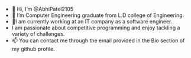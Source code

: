 - 👋 Hi, I’m @AbhiPatel2105
- 👀 I’m Computer Engineering graduate from L.D college of Engineering.
- 🌱I am currently working at an IT company as a software engineer.
- I am passionate about competitive programming and enjoy tackling a variety of challenges.
- 📫 You can contact me through the email provided in the Bio section of my github profile.
<!---
AbhiPatel2105/AbhiPatel2105 is a ✨ special ✨ repository because its `README.md` (this file) appears on your GitHub profile.
You can click the Preview link to take a look at your changes.
--->
